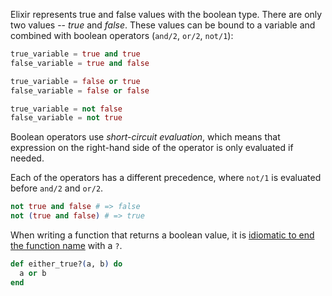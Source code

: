 Elixir represents true and false values with the boolean type. There are only two values -- _true_ and _false_. These values can be bound to a variable and combined with boolean operators (`and/2`, `or/2`, `not/1`):

```elixir
true_variable = true and true
false_variable = true and false

true_variable = false or true
false_variable = false or false

true_variable = not false
false_variable = not true
```

Boolean operators use _short-circuit evaluation_, which means that expression on the right-hand side of the operator is only evaluated if needed.

Each of the operators has a different precedence, where `not/1` is evaluated before `and/2` and `or/2`.

```elixir
not true and false # => false
not (true and false) # => true
```

When writing a function that returns a boolean value, it is [idiomatic to end the function name][naming] with a `?`.

```elixir
def either_true?(a, b) do
  a or b
end
```

[naming]: https://hexdocs.pm/elixir/naming-conventions.html#trailing-question-mark-foo
